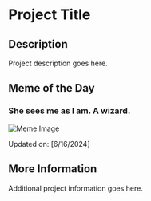 # Project Title

## Description

Project description goes here.

## Meme of the Day

### She sees me as I am. A wizard.
![Meme Image](https://i.redd.it/s9xob0q7cr6d1.png)

Updated on: [6/16/2024]

## More Information

Additional project information goes here.